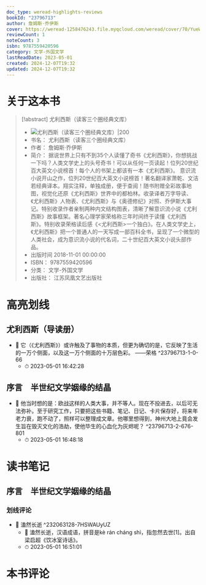 ```yaml
---
doc_type: weread-highlights-reviews
bookId: "23796713"
author: 詹姆斯·乔伊斯
cover: https://weread-1258476243.file.myqcloud.com/weread/cover/70/YueWen_23796713/t7_YueWen_23796713.jpg
reviewCount: 1
noteCount: 3
isbn: 9787559420596
category: 文学-外国文学
lastReadDate: 2023-05-01
created: 2024-12-07T19:32
updated: 2024-12-07T19:32
---
```

# 关于这本书
> [!abstract] 尤利西斯（读客三个圈经典文库）
> - ![ 尤利西斯（读客三个圈经典文库）|200](https://weread-1258476243.file.myqcloud.com/weread/cover/70/YueWen_23796713/t7_YueWen_23796713.jpg)
> - 书名： 尤利西斯（读客三个圈经典文库）
> - 作者： 詹姆斯·乔伊斯
> - 简介： 据说世界上只有不到35个人读懂了奇书《尤利西斯》，你想挑战一下吗？人类文学史上的头号奇书！可以从任何一页读起！位列20世纪百大英文小说榜首！每个人的书架上都该有一本《尤利西斯》。 意识流小说开山之作，位列20世纪百大英文小说榜首！著名翻译家萧乾、文洁若经典译本。翔实注释，单独成册，便于查阅！随书附赠全彩故事地图，视觉化还原《尤利西斯》世界中的都柏林。收录译者万字导读、《尤利西斯》人物表、《尤利西斯》与《奥德修纪》对照、乔伊斯大事记。特别收录作者亲制两种内文结构图表，清晰了解意识流小说《尤利西斯》故事框架。著名心理学家荣格称三年时间终于读懂《尤利西斯》。特别收录荣格读后感《&lt;尤利西斯&gt;一个独白》。在人类文学史上，《尤利西斯》把一个普通人的一天写成一部百科全书，呈现了一个微型的人类社会，成为意识流小说的代名词，二十世纪百大英文小说头部作品。
> - 出版时间 2018-11-01 00:00:00
> - ISBN： 9787559420596
> - 分类： 文学-外国文学
> - 出版社： 江苏凤凰文艺出版社

# 高亮划线

## 尤利西斯（导读册）


- 📌 它（《尤利西斯》）或许触及了事物的本质，但更为确切的是，它反映了生活的一万个侧面，以及这一万个侧面的十万层色彩。    ——荣格 ^23796713-1-0-66
    - ⏱ 2023-05-01 16:42:28 
## 序言　半世纪文学姻缘的结晶


- 📌 他当时想的是：欧战这样的人类大事，并不等人。现在不投进去，以后可无法弥补。至于研究工作，只要把这些书籍、笔记、日记、卡片保存好，将来年老力衰，跑不动了，照样可以整理成文章。他哪里想得到，神州大地上竟会发生旨在毁灭文化的浩劫，使他毕生的心血化为灰烬呢？ ^23796713-2-676-801
    - ⏱ 2023-05-01 16:48:18 
 
# 读书笔记

## 序言　半世纪文学姻缘的结晶

### 划线评论
- 📌 溘然长逝  ^232063128-7HSWAUyUZ
    - 💭 溘然长逝，汉语成语，拼音是kè rán cháng shì，指忽然去世[1]。出自梁启超《饮冰室诗话》。
    - ⏱ 2023-05-01 16:51:01
   
# 本书评论
